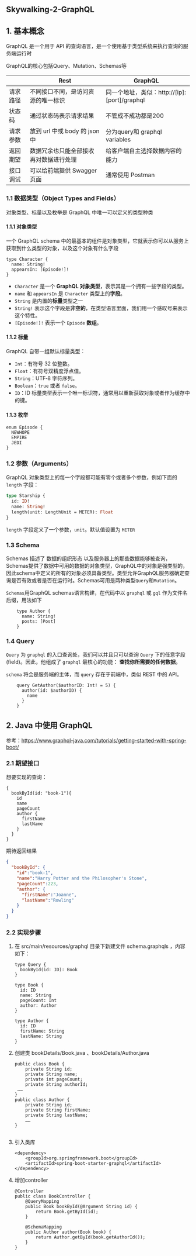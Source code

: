 ## Skywalking-2-GraphQL

## 1. 基本概念

GraphQL 是一个用于 API 的查询语言，是一个使用基于类型系统来执行查询的服务端运行时

GraphQL的核心包括Query、Mutation、Schemas等

|          | Rest                                   | GraphQL                                      |
| -------- | -------------------------------------- | -------------------------------------------- |
| 请求路径 | 不同接口不同，是访问资源的唯一标识     | 同一个地址，类似：http://[ip]:[port]/graphql |
| 状态码   | 通过状态码表示请求结果                 | 不管成不成功都是200                          |
| 请求参数 | 放到 url 中或 body 的 json 中          | 分为query和 graphql variables                |
| 返回期望 | 数据冗余也只能全部接收再对数据进行处理 | 给客户端自主选择数据内容的能力               |
| 接口调试 | 可以给前端提供 Swagger 页面            | 通常使用 Postman                             |

### 1.1 数据类型（Object Types and Fields）

对象类型、标量以及枚举是 GraphQL 中唯一可以定义的类型种类

#### 1.1.1 对象类型

一个 GraphQL schema 中的最基本的组件是对象类型，它就表示你可以从服务上获取到什么类型的对象，以及这个对象有什么字段

```
type Character {
  name: String!
  appearsIn: [Episode!]!
}
```

- `Character` 是一个 **GraphQL 对象类型**，表示其是一个拥有一些字段的类型。
- `name` 和 `appearsIn` 是 `Character` 类型上的**字段**。
- `String` 是内置的**标量**类型之一 
- `String!` 表示这个字段是**非空的**，在类型语言里面，我们用一个感叹号来表示这个特性。
- `[Episode!]!` 表示一个 `Episode` **数组**。

#### 1.1.2 标量

GraphQL 自带一组默认标量类型：

- `Int`：有符号 32 位整数。
- `Float`：有符号双精度浮点值。
- `String`：UTF‐8 字符序列。
- `Boolean`：`true` 或者 `false`。
- `ID`：ID 标量类型表示一个唯一标识符，通常用以重新获取对象或者作为缓存中的键。

#### 1.1.3 枚举

``` 
enum Episode {
  NEWHOPE
  EMPIRE
  JEDI
}
```

### 1.2 参数（Arguments）

GraphQL 对象类型上的每一个字段都可能有零个或者多个参数，例如下面的 `length` 字段：

```graphql
type Starship {
  id: ID!
  name: String!
  length(unit: LengthUnit = METER): Float
}
```

`length` 字段定义了一个参数，`unit`。默认值设置为 `METER`

### 1.3 Schema

Schemas 描述了 数据的组织形态 以及服务器上的那些数据能够被查询，Schemas提供了数据中可用的数据的对象类型，GraphQL中的对象是强类型的，因此schema中定义的所有的对象必须具备类型。类型允许GraphQL服务器确定查询是否有效或者是否在运行时。Schemas可用是两种类型`Query`和`Mutation`。

`Schemas`用GraphQL schemas语言构建，在代码中以 `graphql` 或 `gql` 作为文件名后缀，用法如下

```
    type Author {
      name: String!
      posts: [Post]
    }
```

### 1.4 Query

`Query` 为 `graphql` 的入口查询处，我们可以并且只可以查询 `Query` 下的任意字段 (field)。因此，他组成了 `graphql` 最核心的功能： **查找你所需要的任何数据**。

`schema` 将会是服务端的主体，而 `query` 存在于前端中，类似 REST 中的 API。

```
    query GetAuthor($authorID: Int! = 5) {
      author(id: $authorID) {
        name
      }
    }
```

## 2. Java 中使用 GraphQL

参考：https://www.graphql-java.com/tutorials/getting-started-with-spring-boot/

### 2.1 期望接口

想要实现的查询：

```
{
  bookById(id: "book-1"){
    id
    name
    pageCount
    author {
      firstName
      lastName
    }
  }
}
```

期待返回结果

```json
{
  "bookById": {
    "id":"book-1",
    "name":"Harry Potter and the Philosopher's Stone",
    "pageCount":223,
    "author": {
      "firstName":"Joanne",
      "lastName":"Rowling"
    }
  }
}
```

### 2.2 实现步骤

1. 在 src/main/resources/graphql 目录下新建文件 schema.graphqls ，内容如下：

   ```
   type Query {
     bookById(id: ID): Book
   }
   
   type Book {
     id: ID
     name: String
     pageCount: Int
     author: Author
   }
   
   type Author {
     id: ID
     firstName: String
     lastName: String
   }
   ```

2. 创建类 bookDetails/Book.java 、bookDetails/Author.java

   ```
   public class Book {
       private String id;
       private String name;
       private int pageCount;
       private String authorId;
   	……
   }
   public class Author {
       private String id;
       private String firstName;
       private String lastName;
       ……
   }    
       
   ```

3. 引入类库

   ```
   <dependency>
       <groupId>org.springframework.boot</groupId>
       <artifactId>spring-boot-starter-graphql</artifactId>
   </dependency>
   ```

4. 增加controller

   ```
   @Controller
   public class BookController {
       @QueryMapping
       public Book bookById(@Argument String id) {
           return Book.getById(id);
       }
   
       @SchemaMapping
       public Author author(Book book) {
           return Author.getById(book.getAuthorId());
       }
   }
   ```